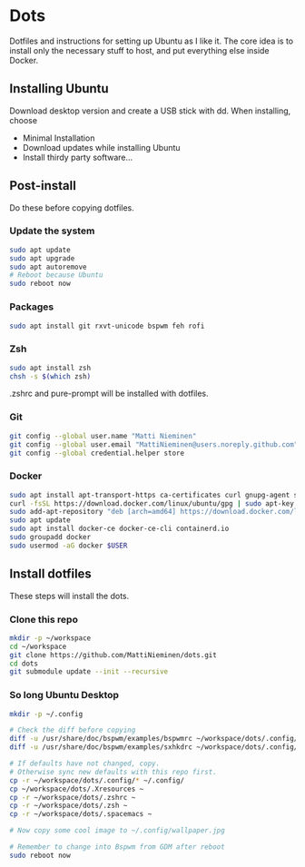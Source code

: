 # Dots

Dotfiles and instructions for setting up Ubuntu as I like it. The core idea
is to install only the necessary stuff to host, and put everything else inside
Docker.

## Installing Ubuntu

Download desktop version and create a USB stick with dd. When installing,
choose

 * Minimal Installation
 * Download updates while installing Ubuntu
 * Install thirdy party software...
 
## Post-install
 
Do these before copying dotfiles.
 
### Update the system
 
```bash
sudo apt update
sudo apt upgrade
sudo apt autoremove
# Reboot because Ubuntu
sudo reboot now
```

### Packages
```bash
sudo apt install git rxvt-unicode bspwm feh rofi
```

### Zsh

```bash
sudo apt install zsh
chsh -s $(which zsh)
```

.zshrc and pure-prompt will be installed with dotfiles.

### Git

```bash
git config --global user.name "Matti Nieminen"
git config --global user.email "MattiNieminen@users.noreply.github.com"
git config --global credential.helper store
```

### Docker

```bash
sudo apt install apt-transport-https ca-certificates curl gnupg-agent software-properties-common
curl -fsSL https://download.docker.com/linux/ubuntu/gpg | sudo apt-key add -
sudo add-apt-repository "deb [arch=amd64] https://download.docker.com/linux/ubuntu $(lsb_release -cs) stable"
sudo apt update
sudo apt install docker-ce docker-ce-cli containerd.io
sudo groupadd docker
sudo usermod -aG docker $USER
```

## Install dotfiles

These steps will install the dots.

### Clone this repo

```bash
mkdir -p ~/workspace
cd ~/workspace
git clone https://github.com/MattiNieminen/dots.git
cd dots
git submodule update --init --recursive
```

### So long Ubuntu Desktop

```bash
mkdir -p ~/.config

# Check the diff before copying
diff -u /usr/share/doc/bspwm/examples/bspwmrc ~/workspace/dots/.config/bspwm/bspwmrc
diff -u /usr/share/doc/bspwm/examples/sxhkdrc ~/workspace/dots/.config/sxhkd/sxhkdrc

# If defaults have not changed, copy.
# Otherwise sync new defaults with this repo first.
cp -r ~/workspace/dots/.config/* ~/.config/
cp ~/workspace/dots/.Xresources ~
cp -r ~/workspace/dots/.zshrc ~
cp -r ~/workspace/dots/.zsh ~
cp -r ~/workspace/dots/.spacemacs ~

# Now copy some cool image to ~/.config/wallpaper.jpg

# Remember to change into Bspwm from GDM after reboot
sudo reboot now
```
